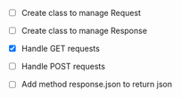 - [ ] Create class to manage Request
- [ ] Create class to manage Response

- [x] Handle GET requests
- [ ] Handle POST requests
- [ ] Add method response.json to return json

